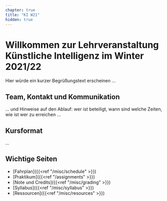 ```yaml
---
chapter: true
title: "KI W21"
hidden: true
---
```



# Willkommen zur Lehrveranstaltung Künstliche Intelligenz im Winter 2021/22

Hier würde ein kurzer Begrüßungstext erscheinen ...

## Team, Kontakt und Kommunikation

...  und Hinweise auf den Ablauf: wer ist beteiligt, wann sind welche Zeiten, wie ist wer zu erreichen ...

## Kursformat

...

## Wichtige Seiten

*   [Fahrplan]({{<ref "/misc/schedule" >}})
*   [Praktikum]({{<ref "/assignments" >}})
*   [Note und Credits]({{<ref "/misc/grading" >}})
*   [Syllabus]({{<ref "/misc/syllabus" >}})
*   [Ressourcen]({{<ref "/misc/resources" >}})
